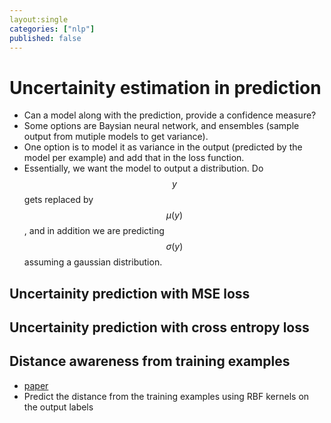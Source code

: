 ```yaml
---
layout:single
categories: ["nlp"]
published: false
---
```


# Uncertainity estimation in prediction
- Can a model along with the prediction, provide a confidence measure?
- Some options are Baysian neural network, and ensembles (sample output from mutiple models to get variance).
- One option is to model it as variance in the output (predicted by the model per example) and add that in the loss function.
- Essentially, we want the model to output a distribution. Do $$y$$ gets replaced by $$\mu(y)$$, and in addition we are predicting $$\sigma(y)$$ assuming a gaussian distribution.

## Uncertainity prediction with MSE loss

## Uncertainity prediction with cross entropy loss


## Distance awareness from training examples
- [paper](https://proceedings.neurips.cc/paper/2020/file/543e83748234f7cbab21aa0ade66565f-Paper.pdf)
- Predict the distance from the training examples using RBF kernels on the output labels
